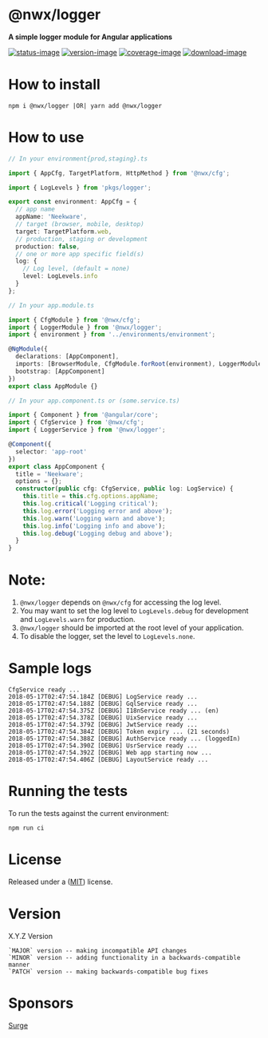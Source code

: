 # @nwx/logger

**A simple logger module for Angular applications**

[![status-image]][status-link]
[![version-image]][version-link]
[![coverage-image]][coverage-link]
[![download-image]][download-link]

# How to install

    npm i @nwx/logger |OR| yarn add @nwx/logger

# How to use

```typescript
// In your environment{prod,staging}.ts

import { AppCfg, TargetPlatform, HttpMethod } from '@nwx/cfg';

import { LogLevels } from 'pkgs/logger';

export const environment: AppCfg = {
  // app name
  appName: 'Neekware',
  // target (browser, mobile, desktop)
  target: TargetPlatform.web,
  // production, staging or development
  production: false,
  // one or more app specific field(s)
  log: {
    // Log level, (default = none)
    level: LogLevels.info
  }
};
```

```typescript
// In your app.module.ts

import { CfgModule } from '@nwx/cfg';
import { LoggerModule } from '@nwx/logger';
import { environment } from '../environments/environment';

@NgModule({
  declarations: [AppComponent],
  imports: [BrowserModule, CfgModule.forRoot(environment), LoggerModule],
  bootstrap: [AppComponent]
})
export class AppModule {}
```

```typescript
// In your app.component.ts or (some.service.ts)

import { Component } from '@angular/core';
import { CfgService } from '@nwx/cfg';
import { LoggerService } from '@nwx/logger';

@Component({
  selector: 'app-root'
})
export class AppComponent {
  title = 'Neekware';
  options = {};
  constructor(public cfg: CfgService, public log: LogService) {
    this.title = this.cfg.options.appName;
    this.log.critical('Logging critical');
    this.log.error('Logging error and above');
    this.log.warn('Logging warn and above');
    this.log.info('Logging info and above');
    this.log.debug('Logging debug and above');
  }
}
```

# Note:

1. `@nwx/logger` depends on `@nwx/cfg` for accessing the log level.
2. You may want to set the log level to `LogLevels.debug` for development and `LogLevels.warn` for production.
3. `@nwx/logger` should be imported at the root level of your application.
4. To disable the logger, set the level to `LogLevels.none`.

# Sample logs
```
CfgService ready ...
2018-05-17T02:47:54.184Z [DEBUG] LogService ready ...
2018-05-17T02:47:54.188Z [DEBUG] GqlService ready ...
2018-05-17T02:47:54.375Z [DEBUG] I18nService ready ... (en)
2018-05-17T02:47:54.378Z [DEBUG] UixService ready ...
2018-05-17T02:47:54.379Z [DEBUG] JwtService ready ...
2018-05-17T02:47:54.384Z [DEBUG] Token expiry ... (21 seconds)
2018-05-17T02:47:54.388Z [DEBUG] AuthService ready ... (loggedIn)
2018-05-17T02:47:54.390Z [DEBUG] UsrService ready ...
2018-05-17T02:47:54.392Z [DEBUG] Web app starting now ...
2018-05-17T02:47:54.406Z [DEBUG] LayoutService ready ...
```

# Running the tests

To run the tests against the current environment:

    npm run ci

# License

Released under a ([MIT](https://github.com/neekware/nwx-logger/blob/master/LICENSE)) license.

# Version

X.Y.Z Version

    `MAJOR` version -- making incompatible API changes
    `MINOR` version -- adding functionality in a backwards-compatible manner
    `PATCH` version -- making backwards-compatible bug fixes

[status-image]: https://secure.travis-ci.org/neekware/nwx-logger.png?branch=master
[status-link]: http://travis-ci.org/neekware/nwx-logger?branch=master

[version-image]: https://img.shields.io/npm/v/@nwx/logger.svg
[version-link]: https://www.npmjs.com/package/@nwx/logger

[coverage-image]: https://coveralls.io/repos/neekware/nwx-logger/badge.svg
[coverage-link]: https://coveralls.io/r/neekware/nwx-logger

[download-image]: https://img.shields.io/npm/dm/@nwx/logger.svg
[download-link]: https://www.npmjs.com/package/@nwx/logger

# Sponsors

[Surge](https://github.com/surgeforward)
